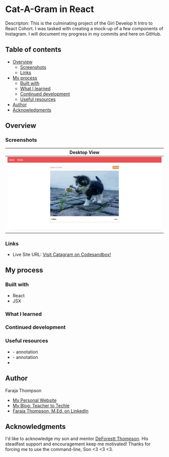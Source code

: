# Cat-A-Gram in React

Descripton: This is the culminating project of the Girl Develop It Intro to React Cohort. I was tasked with creating a mock-up of a few components of Instagram. I will document my progress in my commits and here on GitHub.

## Table of contents

- [Overview](#overview)
  - [Screenshots](#screenshots)
  - [Links](#links)
- [My process](#my-process)
  - [Built with](#built-with)
  - [What I learned](#what-i-learned)
  - [Continued development](#continued-development)
  - [Useful resources](#useful-resources)
- [Author](#author)
- [Acknowledgments](#acknowledgments)

## Overview




### Screenshots
<!-- | <b>Mobile View</b>|  -->
<!-- |:--:| -->
<!-- | ![My Solution for Mobile]() | -->

| <b>Desktop View</b>| 
|:--:|
| ![My Solution for Desktop](https://github.com/Faraja17/catagram-in-react/blob/main/Screen%20Shot%202022-06-19%20at%203.22.27%20AM.png?raw=true) |


### Links

- Live Site URL: [Visit Catagram on Codesandbox!](https://z11j68.csb.app/)

## My process



### Built with

- React
- JSX

### What I learned



### Continued development



### Useful resources

- []() - annotation
- []() - annotation
- 
## Author

Faraja Thompson

- [My Personal Website](https://faraja17.github.io/my-website/)
- [My Blog: Teacher to Techie](https://faraja17.github.io/)
- [Faraja Thompson, M.Ed. on LinkedIn](https://www.linkedin.com/in/faraja-thompson-m-ed-70885b8/)

## Acknowledgments

I'd like to acknowledge my son and mentor [DeForestt Thompson](https://github.com/DeForestt).  His steadfast support and encouragement keep me motivated!  Thanks for forcing me to use the command-line, Son <3 <3 <3.
